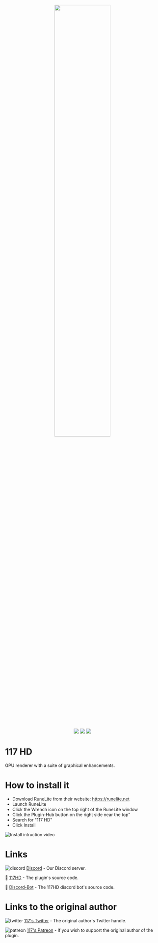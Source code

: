 <p align="center"><img width=60% src="https://user-images.githubusercontent.com/831317/223843536-9aa497c7-37ed-4d5f-98fd-1ba8aaa99d40.png"></p>

<p align="center">
  <img src="https://img.shields.io/endpoint?url=https://api.phstatistics.com/shields/installs/plugin/117hd&colorB=8a7f0e&style=for-the-badge">
  <img src="https://img.shields.io/endpoint?url=https://api.phstatistics.com/shields/rank/plugin/117hd&colorB=8a7f0e&style=for-the-badge">
  <img src="https://img.shields.io/discord/886733267284398130.svg?label=Discord&logo=Discord&colorB=7289da&style=for-the-badge">
</p>


# 117 HD

GPU renderer with a suite of graphical enhancements.

# How to install it

- Download RuneLite from their website: https://runelite.net
- Launch RuneLite
- Click the Wrench icon on the top right of the RuneLite window
- Click the Plugin-Hub button on the right side near the top"
- Search for "117 HD"
- Click Install

![Install intruction video](https://user-images.githubusercontent.com/72366279/223843005-6175c825-7f35-4bcb-84eb-882321a017f7.gif)

# Links
![discord](https://user-images.githubusercontent.com/5789682/173276137-8ea82e88-4ec1-444f-baf0-4b0dc171901f.png)
[Discord](https://discord.gg/U4p6ChjgSE) - Our Discord server.

🔌 [117HD](https://github.com/117HD/RLHD) - The plugin's source code.

🤖 [Discord-Bot](https://github.com/117HD/discord-bot) - The 117HD discord bot's source code.

# Links to the original author
![twitter](https://user-images.githubusercontent.com/5789682/173276125-347af1a5-e866-4770-97b2-7ebd3ab1aaa6.png)
[117's Twitter](https://twitter.com/117scape) - The original author's Twitter handle.

![patreon](https://user-images.githubusercontent.com/5789682/173276176-22dd9dcc-40c8-472b-9da2-455eebec296a.png)
[117's Patreon](https://www.patreon.com/RS_117) - If you wish to support the original author of the plugin.
